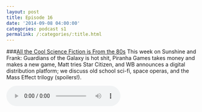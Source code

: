 ```yaml
---
layout: post
title: Episode 16
date: '2014-09-08 04:00:00'
categories: podcast s1
permalink: /:categories/:title.html
---
```


###[All the Cool Science Fiction is From the 80s](http://files.podcast.geeksinprogress.com/files/podcasts/1/s01e16_ScienceFictionFromThe80s.mp3)
This week on Sunshine and Frank: Guardians of the Galaxy is hot shit, Piranha Games takes money and makes a new game, Matt tries Star Citizen, and WB announces a digital distribution platform; we discuss old school sci-fi, space operas, and the Mass Effect trilogy (spoilers!).

<audio controls>
  <source src="http://files.podcast.geeksinprogress.com/files/podcasts/1/s01e16_ScienceFictionFromThe80s.mp3" 	type="audio/mpeg">
</audio>
